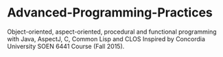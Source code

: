 # Advanced-Programming-Practices
Object-oriented, aspect-oriented, procedural and functional programming with Java, AspectJ, C, Common Lisp and CLOS
Inspired by Concordia University SOEN 6441 Course (Fall 2015).
